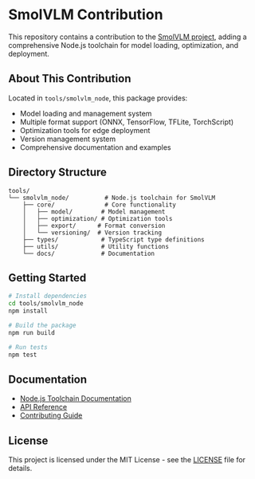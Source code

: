 # SmolVLM Contribution

This repository contains a contribution to the [SmolVLM project](https://github.com/huggingface/smollm), adding a comprehensive Node.js toolchain for model loading, optimization, and deployment.

## About This Contribution

Located in `tools/smolvlm_node`, this package provides:

- Model loading and management system
- Multiple format support (ONNX, TensorFlow, TFLite, TorchScript)
- Optimization tools for edge deployment
- Version management system
- Comprehensive documentation and examples

## Directory Structure

```
tools/
└── smolvlm_node/          # Node.js toolchain for SmolVLM
    ├── core/              # Core functionality
    │   ├── model/        # Model management
    │   ├── optimization/ # Optimization tools
    │   ├── export/      # Format conversion
    │   └── versioning/  # Version tracking
    ├── types/            # TypeScript type definitions
    ├── utils/            # Utility functions
    └── docs/             # Documentation
```

## Getting Started

```bash
# Install dependencies
cd tools/smolvlm_node
npm install

# Build the package
npm run build

# Run tests
npm test
```

## Documentation

- [Node.js Toolchain Documentation](tools/smolvlm_node/README.md)
- [API Reference](docs/api/README.md)
- [Contributing Guide](CONTRIBUTING.md)

## License

This project is licensed under the MIT License - see the [LICENSE](LICENSE) file for details.
